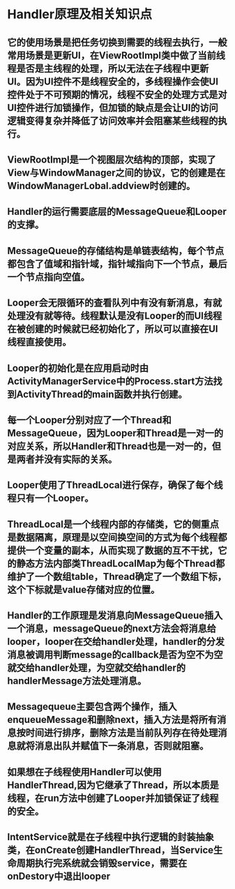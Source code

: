 # Handler原理及相关知识点
## 它的使用场景是把任务切换到需要的线程去执行，一般常用场景是更新UI，在ViewRootImpl类中做了当前线程是否是主线程的处理，所以无法在子线程中更新UI。因为UI控件不是线程安全的，多线程操作会使UI控件处于不可预期的情况，线程不安全的处理方式是对UI控件进行加锁操作，但加锁的缺点是会让UI的访问逻辑变得复杂并降低了访问效率并会阻塞某些线程的执行。
## ViewRootImpl是一个视图层次结构的顶部，实现了View与WindowManager之间的协议，它的创建是在WindowManagerLobal.addview时创建的。

## Handler的运行需要底层的MessageQueue和Looper的支撑。
## MessageQueue的存储结构是单链表结构，每个节点都包含了值域和指针域，指针域指向下一个节点，最后一个节点指向空值。
## Looper会无限循环的查看队列中有没有新消息，有就处理没有就等待。线程默认是没有Looper的而UI线程在被创建的时候就已经初始化了，所以可以直接在UI线程直接使用。
## Looper的初始化是在应用启动时由ActivityManagerService中的Process.start方法找到ActivityThread的main函数并执行创建。
## 每一个Looper分别对应了一个Thread和MessageQueue，因为Looper和Thread是一对一的对应关系，所以Handler和Thread也是一对一的，但是两者并没有实际的关系。
## Looper使用了ThreadLocal进行保存，确保了每个线程只有一个Looper。
## ThreadLocal是一个线程内部的存储类，它的侧重点是数据隔离，原理是以空间换空间的方式为每个线程都提供一个变量的副本，从而实现了数据的互不干扰，它的静态方法内部类ThreadLocalMap为每个Thread都维护了一个数组table，Thread确定了一个数组下标，这个下标就是value存储对应的位置。

## Handler的工作原理是发消息向MessageQueue插入一个消息，messageQueue的next方法会将消息给looper，looper在交给handler处理，handler的分发消息被调用判断message的callback是否为空不为空就交给handler处理，为空就交给handler的handlerMessage方法处理消息。
## Messagequeue主要包含两个操作，插入enqueueMessage和删除next，插入方法是将所有消息按时间进行排序，删除方法是当前队列存在待处理消息就将消息出队并赋值下一条消息，否则就阻塞。
 
## 如果想在子线程使用Handler可以使用HandlerThread,因为它继承了Thread，所以本质是线程，在run方法中创建了Looper并加锁保证了线程的安全。
## IntentService就是在子线程中执行逻辑的封装抽象类，在onCreate创建HandlerThread，当Service生命周期执行完系统就会销毁service，需要在onDestory中退出looper
